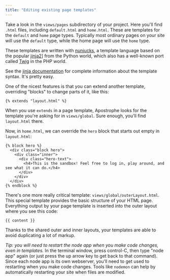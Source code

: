 ```yaml
---
title: "Editing existing page templates"
---
```


Take a look in the `views/pages` subdirectory of your project. Here you'll find `.html` files, including `default.html` and `home.html`. These are templates for the `default` and `home` page types. Typically most ordinary pages on your site will use the `default` type, while the home page will use the `home` type.

These templates are written with [nunjucks](http://nunjucks.jlongster.com/), a template language based on the popular [jinja2](http://jinja.pocoo.org/docs/)] from the Python world, which also has a well-known port called [Twig](http://twig.sensiolabs.org/) in the PHP world.

See the [jinja documentation](http://jinja.pocoo.org/docs/) for complete information about the template syntax. It's pretty easy.

One of the nicest features is that you can extend another template, overriding "blocks" to change parts of it, like this:

```markup
{% extends "layout.html" %}
```

When you use `extends` in a page template, Apostrophe looks for the template you're asking for in `views/global`. Sure enough, you'll find `layout.html` there.

Now, in `home.html`, we can override the `hero` block that starts out empty in `layout.html`:

```markup
{% block hero %}
  <div class="block hero">
    <div class="inner">
      <div class="hero-text">
        <h4>This is the sandbox! Feel free to log in, play around, and see what it can do.</h4>
      </div>
    </div>
  </div>
{% endblock %}
```

There's one more really critical template: `views/global/outerLayout.html`. This special template provides the basic structure of your HTML page. Everything output by your page template is inserted into the outer layout where you see this code:

```markup
{{ content }}
```

Thanks to the shared outer and inner layouts, your templates are able to avoid duplicating a lot of markup.

*Tip: you will need to restart the node app when you make code changes, even in templates.* In the terminal window, press control-C, then type "node app" again (or just press the up arrow key to get back to that command). Since each node app is its own webserver, you'll need to get used to restarting when you make code changes. Tools like `nodemon` can help by automatically restarting your site when files are modified.

